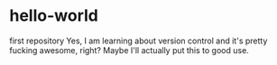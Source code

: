 # hello-world
first repository
Yes, I am learning about version control and it's pretty fucking awesome, right?  Maybe I'll actually put this to good use.
